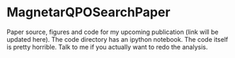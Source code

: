 MagnetarQPOSearchPaper
======================

Paper source, figures and code for my upcoming publication (link will be updated here). 
The code directory has an ipython notebook. The code itself is pretty horrible. 
Talk to me if you actually want to redo the analysis. 
